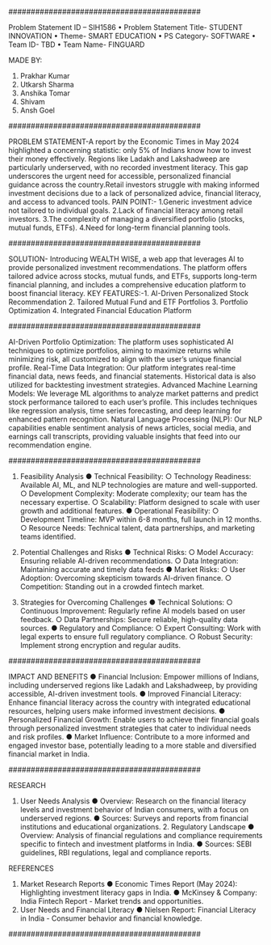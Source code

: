 ###########################################

Problem Statement ID – SIH1586
• Problem Statement Title- STUDENT
INNOVATION
• Theme- SMART EDUCATION
• PS Category- SOFTWARE
• Team ID- TBD
• Team Name- FINGUARD

MADE BY:
1. Prakhar Kumar
2. Utkarsh Sharma
3. Anshika Tomar
4. Shivam
5. Ansh Goel

###########################################

PROBLEM STATEMENT-A report by the Economic Times in May 2024 highlighted a concerning statistic: only 5% of Indians know how to invest their money effectively. Regions like Ladakh and Lakshadweep are particularly underserved, with no recorded investment literacy. This gap underscores the urgent need for accessible, personalized financial guidance across the country.Retail investors struggle with making informed investment decisions due to a lack of personalized advice, financial literacy, and access to advanced tools.
PAIN POINT:- 1.Generic investment advice not tailored to individual goals. 
             2.Lack of financial literacy among retail investors.
             3.The complexity of managing a diversified portfolio (stocks, mutual funds, ETFs). 
             4.Need for long-term financial planning tools.

###########################################

SOLUTION- Introducing WEALTH WISE, a web app that leverages AI to provide personalized investment recommendations. The platform offers tailored advice across stocks, mutual funds, and ETFs, supports long-term financial planning, and includes a comprehensive education platform to boost financial literacy.
KEY FEATURES:-1. AI-Driven Personalized Stock Recommendation 
              2. Tailored Mutual Fund and ETF Portfolios
              3. Portfolio Optimization
              4. Integrated Financial Education Platform

###########################################

AI-Driven Portfolio Optimization: The platform uses sophisticated AI techniques to optimize portfolios, aiming to maximize returns while minimizing risk, all customized to align with the user’s unique financial profile.
Real-Time Data Integration: Our platform integrates real-time financial data, news feeds, and financial statements. Historical data is also utilized for backtesting investment strategies. 
Advanced Machine Learning Models: We leverage ML algorithms to analyze market patterns and predict stock performance tailored to each user’s profile. This includes techniques like regression analysis, time series forecasting, and deep learning for enhanced pattern recognition.
Natural Language Processing (NLP): Our NLP capabilities enable sentiment analysis of news articles, social media, and earnings call transcripts, providing valuable insights that feed into our recommendation engine.

###########################################

1. Feasibility Analysis
● Technical Feasibility:
○ Technology Readiness: Available AI, ML, and NLP technologies are mature and
well-supported.
○ Development Complexity: Moderate complexity; our team has the necessary expertise.
○ Scalability: Platform designed to scale with user growth and additional features.
● Operational Feasibility:
○ Development Timeline: MVP within 6-8 months, full launch in 12 months.
○ Resource Needs: Technical talent, data partnerships, and marketing teams identified.

2. Potential Challenges and Risks
● Technical Risks:
○ Model Accuracy: Ensuring reliable AI-driven
recommendations.
○ Data Integration: Maintaining accurate and timely data
feeds
● Market Risks:
○ User Adoption: Overcoming skepticism towards AI-driven finance.
○ Competition: Standing out in a crowded fintech market.

3. Strategies for Overcoming Challenges
● Technical Solutions:
○ Continuous Improvement: Regularly refine AI models
based on user feedback.
○ Data Partnerships: Secure reliable, high-quality data
sources.
● Regulatory and Compliance:
○ Expert Consulting: Work with legal experts to ensure full regulatory compliance.
○ Robust Security: Implement strong encryption and regular audits.

###########################################

IMPACT AND BENEFITS
● Financial Inclusion: Empower millions of Indians, including underserved regions like Ladakh and Lakshadweep, by providing accessible, AI-driven investment tools.
● Improved Financial Literacy: Enhance financial literacy across the country with integrated educational resources, helping users make informed investment decisions.
● Personalized Financial Growth: Enable users to achieve their financial goals through personalized investment strategies that cater to individual needs and risk profiles.
● Market Influence: Contribute to a more informed and engaged investor base, potentially leading to a more stable and diversified financial market in India.

###########################################

RESEARCH
1. User Needs Analysis
● Overview: Research on the financial literacy levels and investment behavior of Indian consumers, with a focus on underserved regions.
● Sources: Surveys and reports from financial institutions and educational organizations. 2. Regulatory Landscape
● Overview: Analysis of financial regulations and compliance requirements specific to fintech and investment platforms in India.
● Sources: SEBI guidelines, RBI regulations, legal and compliance reports.

REFERENCES
1. Market Research Reports
● Economic Times Report (May 2024): Highlighting investment literacy gaps in India.
● McKinsey & Company: India Fintech Report - Market trends and opportunities.
2. User Needs and Financial Literacy
● Nielsen Report: Financial Literacy in India - Consumer behavior and financial knowledge.

###########################################
